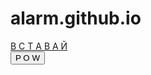 # alarm.github.io
<!DOCTYPE html>
<html lang="en">
<head>
    <meta charset="UTF-8">
    <meta name="viewport" content="width=device-width, initial-scale=1.0">
    <title>b e s t p e a c h</title>
    <link href="https://fonts.googleapis.com/css2?family=Indie+Flower&display=swap" rel="stylesheet">
    <link rel="stylesheet" href="style.css">
</head>
<body>
    <div class="main">
        <a class="main__link" href="https://vk.com/dbrkhmr">
            <span class="letter">В</span>
            <span class="letter">С</span>
            <span class="letter">Т</span>
            <span class="letter">А</span>
            <span class="letter">В</span>
            <span class="letter">А</span>
            <span class="letter">Й</span>
        </a><br>
        <button class="play letter" type="button">P O W</button>
    </div>
    <script src="app.js"></script>
</body>
</html>
